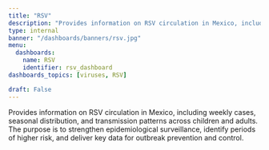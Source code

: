 ```yaml
---
title: "RSV"
description: "Provides information on RSV circulation in Mexico, including weekly cases, seasonal distribution, and transmission patterns across children and adults. The purpose is to strengthen epidemiological surveillance, identify periods of higher risk, and deliver key data for outbreak prevention and control."
type: internal
banner: "/dashboards/banners/rsv.jpg"
menu:
  dashboards:
    name: RSV
    identifier: rsv_dashboard
dashboards_topics: [viruses, RSV]

draft: False
---
```


<style>
  .custom-border {
    border: 2px solid #295986;
  }

  .btn-custom {
    background-color: #295986;
    color: white;
    border: none;
    transition: background-color 0.3s ease;
  }

  .btn-custom:hover {
    background-color: #37ae94;
    color: white;
  }

  .text-custom {
    color: #295986;
  }
</style>



<div class="container mt-4">

Provides information on RSV circulation in Mexico, including weekly cases, seasonal distribution, and transmission patterns across children and adults. The purpose is to strengthen epidemiological surveillance, identify periods of higher risk, and deliver key data for outbreak prevention and control.

</div>